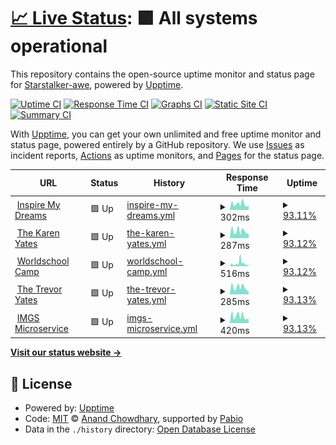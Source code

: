 # [📈 Live Status](https://Starstalker-awe.github.io/upptime): <!--live status--> **🟩 All systems operational**

This repository contains the open-source uptime monitor and status page for [Starstalker-awe](https://travelingtrevor.com), powered by [Upptime](https://github.com/upptime/upptime).

[![Uptime CI](https://github.com/Starstalker-awe/upptime/workflows/Uptime%20CI/badge.svg)](https://github.com/Starstalker-awe/upptime/actions?query=workflow%3A%22Uptime+CI%22)
[![Response Time CI](https://github.com/Starstalker-awe/upptime/workflows/Response%20Time%20CI/badge.svg)](https://github.com/Starstalker-awe/upptime/actions?query=workflow%3A%22Response+Time+CI%22)
[![Graphs CI](https://github.com/Starstalker-awe/upptime/workflows/Graphs%20CI/badge.svg)](https://github.com/Starstalker-awe/upptime/actions?query=workflow%3A%22Graphs+CI%22)
[![Static Site CI](https://github.com/Starstalker-awe/upptime/workflows/Static%20Site%20CI/badge.svg)](https://github.com/Starstalker-awe/upptime/actions?query=workflow%3A%22Static+Site+CI%22)
[![Summary CI](https://github.com/Starstalker-awe/upptime/workflows/Summary%20CI/badge.svg)](https://github.com/Starstalker-awe/upptime/actions?query=workflow%3A%22Summary+CI%22)

With [Upptime](https://upptime.js.org), you can get your own unlimited and free uptime monitor and status page, powered entirely by a GitHub repository. We use [Issues](https://github.com/Starstalker-awe/upptime/issues) as incident reports, [Actions](https://github.com/Starstalker-awe/upptime/actions) as uptime monitors, and [Pages](https://Starstalker-awe.github.io/upptime) for the status page.

<!--start: status pages-->
<!-- This summary is generated by Upptime (https://github.com/upptime/upptime) -->
<!-- Do not edit this manually, your changes will be overwritten -->
<!-- prettier-ignore -->
| URL | Status | History | Response Time | Uptime |
| --- | ------ | ------- | ------------- | ------ |
| <img alt="" src="https://icons.duckduckgo.com/ip3/inspiremydreams.com.ico" height="13"> [Inspire My Dreams](https://inspiremydreams.com) | 🟩 Up | [inspire-my-dreams.yml](https://github.com/Starstalker-awe/upptime/commits/HEAD/history/inspire-my-dreams.yml) | <details><summary><img alt="Response time graph" src="./graphs/inspire-my-dreams/response-time-week.png" height="20"> 302ms</summary><br><a href="https://Starstalker-awe.github.io/upptime/history/inspire-my-dreams"><img alt="Response time 207" src="https://img.shields.io/endpoint?url=https%3A%2F%2Fraw.githubusercontent.com%2FStarstalker-awe%2Fupptime%2FHEAD%2Fapi%2Finspire-my-dreams%2Fresponse-time.json"></a><br><a href="https://Starstalker-awe.github.io/upptime/history/inspire-my-dreams"><img alt="24-hour response time 343" src="https://img.shields.io/endpoint?url=https%3A%2F%2Fraw.githubusercontent.com%2FStarstalker-awe%2Fupptime%2FHEAD%2Fapi%2Finspire-my-dreams%2Fresponse-time-day.json"></a><br><a href="https://Starstalker-awe.github.io/upptime/history/inspire-my-dreams"><img alt="7-day response time 302" src="https://img.shields.io/endpoint?url=https%3A%2F%2Fraw.githubusercontent.com%2FStarstalker-awe%2Fupptime%2FHEAD%2Fapi%2Finspire-my-dreams%2Fresponse-time-week.json"></a><br><a href="https://Starstalker-awe.github.io/upptime/history/inspire-my-dreams"><img alt="30-day response time 272" src="https://img.shields.io/endpoint?url=https%3A%2F%2Fraw.githubusercontent.com%2FStarstalker-awe%2Fupptime%2FHEAD%2Fapi%2Finspire-my-dreams%2Fresponse-time-month.json"></a><br><a href="https://Starstalker-awe.github.io/upptime/history/inspire-my-dreams"><img alt="1-year response time 207" src="https://img.shields.io/endpoint?url=https%3A%2F%2Fraw.githubusercontent.com%2FStarstalker-awe%2Fupptime%2FHEAD%2Fapi%2Finspire-my-dreams%2Fresponse-time-year.json"></a></details> | <details><summary><a href="https://Starstalker-awe.github.io/upptime/history/inspire-my-dreams">93.11%</a></summary><a href="https://Starstalker-awe.github.io/upptime/history/inspire-my-dreams"><img alt="All-time uptime 99.55%" src="https://img.shields.io/endpoint?url=https%3A%2F%2Fraw.githubusercontent.com%2FStarstalker-awe%2Fupptime%2FHEAD%2Fapi%2Finspire-my-dreams%2Fuptime.json"></a><br><a href="https://Starstalker-awe.github.io/upptime/history/inspire-my-dreams"><img alt="24-hour uptime 100.00%" src="https://img.shields.io/endpoint?url=https%3A%2F%2Fraw.githubusercontent.com%2FStarstalker-awe%2Fupptime%2FHEAD%2Fapi%2Finspire-my-dreams%2Fuptime-day.json"></a><br><a href="https://Starstalker-awe.github.io/upptime/history/inspire-my-dreams"><img alt="7-day uptime 93.11%" src="https://img.shields.io/endpoint?url=https%3A%2F%2Fraw.githubusercontent.com%2FStarstalker-awe%2Fupptime%2FHEAD%2Fapi%2Finspire-my-dreams%2Fuptime-week.json"></a><br><a href="https://Starstalker-awe.github.io/upptime/history/inspire-my-dreams"><img alt="30-day uptime 98.42%" src="https://img.shields.io/endpoint?url=https%3A%2F%2Fraw.githubusercontent.com%2FStarstalker-awe%2Fupptime%2FHEAD%2Fapi%2Finspire-my-dreams%2Fuptime-month.json"></a><br><a href="https://Starstalker-awe.github.io/upptime/history/inspire-my-dreams"><img alt="1-year uptime 99.55%" src="https://img.shields.io/endpoint?url=https%3A%2F%2Fraw.githubusercontent.com%2FStarstalker-awe%2Fupptime%2FHEAD%2Fapi%2Finspire-my-dreams%2Fuptime-year.json"></a></details>
| <img alt="" src="https://icons.duckduckgo.com/ip3/thekarenyates.com.ico" height="13"> [The Karen Yates](https://thekarenyates.com) | 🟩 Up | [the-karen-yates.yml](https://github.com/Starstalker-awe/upptime/commits/HEAD/history/the-karen-yates.yml) | <details><summary><img alt="Response time graph" src="./graphs/the-karen-yates/response-time-week.png" height="20"> 287ms</summary><br><a href="https://Starstalker-awe.github.io/upptime/history/the-karen-yates"><img alt="Response time 232" src="https://img.shields.io/endpoint?url=https%3A%2F%2Fraw.githubusercontent.com%2FStarstalker-awe%2Fupptime%2FHEAD%2Fapi%2Fthe-karen-yates%2Fresponse-time.json"></a><br><a href="https://Starstalker-awe.github.io/upptime/history/the-karen-yates"><img alt="24-hour response time 368" src="https://img.shields.io/endpoint?url=https%3A%2F%2Fraw.githubusercontent.com%2FStarstalker-awe%2Fupptime%2FHEAD%2Fapi%2Fthe-karen-yates%2Fresponse-time-day.json"></a><br><a href="https://Starstalker-awe.github.io/upptime/history/the-karen-yates"><img alt="7-day response time 287" src="https://img.shields.io/endpoint?url=https%3A%2F%2Fraw.githubusercontent.com%2FStarstalker-awe%2Fupptime%2FHEAD%2Fapi%2Fthe-karen-yates%2Fresponse-time-week.json"></a><br><a href="https://Starstalker-awe.github.io/upptime/history/the-karen-yates"><img alt="30-day response time 288" src="https://img.shields.io/endpoint?url=https%3A%2F%2Fraw.githubusercontent.com%2FStarstalker-awe%2Fupptime%2FHEAD%2Fapi%2Fthe-karen-yates%2Fresponse-time-month.json"></a><br><a href="https://Starstalker-awe.github.io/upptime/history/the-karen-yates"><img alt="1-year response time 232" src="https://img.shields.io/endpoint?url=https%3A%2F%2Fraw.githubusercontent.com%2FStarstalker-awe%2Fupptime%2FHEAD%2Fapi%2Fthe-karen-yates%2Fresponse-time-year.json"></a></details> | <details><summary><a href="https://Starstalker-awe.github.io/upptime/history/the-karen-yates">93.12%</a></summary><a href="https://Starstalker-awe.github.io/upptime/history/the-karen-yates"><img alt="All-time uptime 99.63%" src="https://img.shields.io/endpoint?url=https%3A%2F%2Fraw.githubusercontent.com%2FStarstalker-awe%2Fupptime%2FHEAD%2Fapi%2Fthe-karen-yates%2Fuptime.json"></a><br><a href="https://Starstalker-awe.github.io/upptime/history/the-karen-yates"><img alt="24-hour uptime 100.00%" src="https://img.shields.io/endpoint?url=https%3A%2F%2Fraw.githubusercontent.com%2FStarstalker-awe%2Fupptime%2FHEAD%2Fapi%2Fthe-karen-yates%2Fuptime-day.json"></a><br><a href="https://Starstalker-awe.github.io/upptime/history/the-karen-yates"><img alt="7-day uptime 93.12%" src="https://img.shields.io/endpoint?url=https%3A%2F%2Fraw.githubusercontent.com%2FStarstalker-awe%2Fupptime%2FHEAD%2Fapi%2Fthe-karen-yates%2Fuptime-week.json"></a><br><a href="https://Starstalker-awe.github.io/upptime/history/the-karen-yates"><img alt="30-day uptime 98.42%" src="https://img.shields.io/endpoint?url=https%3A%2F%2Fraw.githubusercontent.com%2FStarstalker-awe%2Fupptime%2FHEAD%2Fapi%2Fthe-karen-yates%2Fuptime-month.json"></a><br><a href="https://Starstalker-awe.github.io/upptime/history/the-karen-yates"><img alt="1-year uptime 99.63%" src="https://img.shields.io/endpoint?url=https%3A%2F%2Fraw.githubusercontent.com%2FStarstalker-awe%2Fupptime%2FHEAD%2Fapi%2Fthe-karen-yates%2Fuptime-year.json"></a></details>
| <img alt="" src="https://icons.duckduckgo.com/ip3/worldschoolcamp.com.ico" height="13"> [Worldschool Camp](https://worldschoolcamp.com) | 🟩 Up | [worldschool-camp.yml](https://github.com/Starstalker-awe/upptime/commits/HEAD/history/worldschool-camp.yml) | <details><summary><img alt="Response time graph" src="./graphs/worldschool-camp/response-time-week.png" height="20"> 516ms</summary><br><a href="https://Starstalker-awe.github.io/upptime/history/worldschool-camp"><img alt="Response time 287" src="https://img.shields.io/endpoint?url=https%3A%2F%2Fraw.githubusercontent.com%2FStarstalker-awe%2Fupptime%2FHEAD%2Fapi%2Fworldschool-camp%2Fresponse-time.json"></a><br><a href="https://Starstalker-awe.github.io/upptime/history/worldschool-camp"><img alt="24-hour response time 392" src="https://img.shields.io/endpoint?url=https%3A%2F%2Fraw.githubusercontent.com%2FStarstalker-awe%2Fupptime%2FHEAD%2Fapi%2Fworldschool-camp%2Fresponse-time-day.json"></a><br><a href="https://Starstalker-awe.github.io/upptime/history/worldschool-camp"><img alt="7-day response time 516" src="https://img.shields.io/endpoint?url=https%3A%2F%2Fraw.githubusercontent.com%2FStarstalker-awe%2Fupptime%2FHEAD%2Fapi%2Fworldschool-camp%2Fresponse-time-week.json"></a><br><a href="https://Starstalker-awe.github.io/upptime/history/worldschool-camp"><img alt="30-day response time 404" src="https://img.shields.io/endpoint?url=https%3A%2F%2Fraw.githubusercontent.com%2FStarstalker-awe%2Fupptime%2FHEAD%2Fapi%2Fworldschool-camp%2Fresponse-time-month.json"></a><br><a href="https://Starstalker-awe.github.io/upptime/history/worldschool-camp"><img alt="1-year response time 287" src="https://img.shields.io/endpoint?url=https%3A%2F%2Fraw.githubusercontent.com%2FStarstalker-awe%2Fupptime%2FHEAD%2Fapi%2Fworldschool-camp%2Fresponse-time-year.json"></a></details> | <details><summary><a href="https://Starstalker-awe.github.io/upptime/history/worldschool-camp">93.12%</a></summary><a href="https://Starstalker-awe.github.io/upptime/history/worldschool-camp"><img alt="All-time uptime 99.51%" src="https://img.shields.io/endpoint?url=https%3A%2F%2Fraw.githubusercontent.com%2FStarstalker-awe%2Fupptime%2FHEAD%2Fapi%2Fworldschool-camp%2Fuptime.json"></a><br><a href="https://Starstalker-awe.github.io/upptime/history/worldschool-camp"><img alt="24-hour uptime 100.00%" src="https://img.shields.io/endpoint?url=https%3A%2F%2Fraw.githubusercontent.com%2FStarstalker-awe%2Fupptime%2FHEAD%2Fapi%2Fworldschool-camp%2Fuptime-day.json"></a><br><a href="https://Starstalker-awe.github.io/upptime/history/worldschool-camp"><img alt="7-day uptime 93.12%" src="https://img.shields.io/endpoint?url=https%3A%2F%2Fraw.githubusercontent.com%2FStarstalker-awe%2Fupptime%2FHEAD%2Fapi%2Fworldschool-camp%2Fuptime-week.json"></a><br><a href="https://Starstalker-awe.github.io/upptime/history/worldschool-camp"><img alt="30-day uptime 98.42%" src="https://img.shields.io/endpoint?url=https%3A%2F%2Fraw.githubusercontent.com%2FStarstalker-awe%2Fupptime%2FHEAD%2Fapi%2Fworldschool-camp%2Fuptime-month.json"></a><br><a href="https://Starstalker-awe.github.io/upptime/history/worldschool-camp"><img alt="1-year uptime 99.51%" src="https://img.shields.io/endpoint?url=https%3A%2F%2Fraw.githubusercontent.com%2FStarstalker-awe%2Fupptime%2FHEAD%2Fapi%2Fworldschool-camp%2Fuptime-year.json"></a></details>
| <img alt="" src="https://icons.duckduckgo.com/ip3/thetrevoryates.com.ico" height="13"> [The Trevor Yates](https://thetrevoryates.com) | 🟩 Up | [the-trevor-yates.yml](https://github.com/Starstalker-awe/upptime/commits/HEAD/history/the-trevor-yates.yml) | <details><summary><img alt="Response time graph" src="./graphs/the-trevor-yates/response-time-week.png" height="20"> 285ms</summary><br><a href="https://Starstalker-awe.github.io/upptime/history/the-trevor-yates"><img alt="Response time 242" src="https://img.shields.io/endpoint?url=https%3A%2F%2Fraw.githubusercontent.com%2FStarstalker-awe%2Fupptime%2FHEAD%2Fapi%2Fthe-trevor-yates%2Fresponse-time.json"></a><br><a href="https://Starstalker-awe.github.io/upptime/history/the-trevor-yates"><img alt="24-hour response time 382" src="https://img.shields.io/endpoint?url=https%3A%2F%2Fraw.githubusercontent.com%2FStarstalker-awe%2Fupptime%2FHEAD%2Fapi%2Fthe-trevor-yates%2Fresponse-time-day.json"></a><br><a href="https://Starstalker-awe.github.io/upptime/history/the-trevor-yates"><img alt="7-day response time 285" src="https://img.shields.io/endpoint?url=https%3A%2F%2Fraw.githubusercontent.com%2FStarstalker-awe%2Fupptime%2FHEAD%2Fapi%2Fthe-trevor-yates%2Fresponse-time-week.json"></a><br><a href="https://Starstalker-awe.github.io/upptime/history/the-trevor-yates"><img alt="30-day response time 277" src="https://img.shields.io/endpoint?url=https%3A%2F%2Fraw.githubusercontent.com%2FStarstalker-awe%2Fupptime%2FHEAD%2Fapi%2Fthe-trevor-yates%2Fresponse-time-month.json"></a><br><a href="https://Starstalker-awe.github.io/upptime/history/the-trevor-yates"><img alt="1-year response time 242" src="https://img.shields.io/endpoint?url=https%3A%2F%2Fraw.githubusercontent.com%2FStarstalker-awe%2Fupptime%2FHEAD%2Fapi%2Fthe-trevor-yates%2Fresponse-time-year.json"></a></details> | <details><summary><a href="https://Starstalker-awe.github.io/upptime/history/the-trevor-yates">93.13%</a></summary><a href="https://Starstalker-awe.github.io/upptime/history/the-trevor-yates"><img alt="All-time uptime 93.43%" src="https://img.shields.io/endpoint?url=https%3A%2F%2Fraw.githubusercontent.com%2FStarstalker-awe%2Fupptime%2FHEAD%2Fapi%2Fthe-trevor-yates%2Fuptime.json"></a><br><a href="https://Starstalker-awe.github.io/upptime/history/the-trevor-yates"><img alt="24-hour uptime 100.00%" src="https://img.shields.io/endpoint?url=https%3A%2F%2Fraw.githubusercontent.com%2FStarstalker-awe%2Fupptime%2FHEAD%2Fapi%2Fthe-trevor-yates%2Fuptime-day.json"></a><br><a href="https://Starstalker-awe.github.io/upptime/history/the-trevor-yates"><img alt="7-day uptime 93.13%" src="https://img.shields.io/endpoint?url=https%3A%2F%2Fraw.githubusercontent.com%2FStarstalker-awe%2Fupptime%2FHEAD%2Fapi%2Fthe-trevor-yates%2Fuptime-week.json"></a><br><a href="https://Starstalker-awe.github.io/upptime/history/the-trevor-yates"><img alt="30-day uptime 98.42%" src="https://img.shields.io/endpoint?url=https%3A%2F%2Fraw.githubusercontent.com%2FStarstalker-awe%2Fupptime%2FHEAD%2Fapi%2Fthe-trevor-yates%2Fuptime-month.json"></a><br><a href="https://Starstalker-awe.github.io/upptime/history/the-trevor-yates"><img alt="1-year uptime 93.43%" src="https://img.shields.io/endpoint?url=https%3A%2F%2Fraw.githubusercontent.com%2FStarstalker-awe%2Fupptime%2FHEAD%2Fapi%2Fthe-trevor-yates%2Fuptime-year.json"></a></details>
| <img alt="" src="https://icons.duckduckgo.com/ip3/imgs.thetrevoryates.com.ico" height="13"> [IMGS Microservice](https://imgs.thetrevoryates.com) | 🟩 Up | [imgs-microservice.yml](https://github.com/Starstalker-awe/upptime/commits/HEAD/history/imgs-microservice.yml) | <details><summary><img alt="Response time graph" src="./graphs/imgs-microservice/response-time-week.png" height="20"> 420ms</summary><br><a href="https://Starstalker-awe.github.io/upptime/history/imgs-microservice"><img alt="Response time 390" src="https://img.shields.io/endpoint?url=https%3A%2F%2Fraw.githubusercontent.com%2FStarstalker-awe%2Fupptime%2FHEAD%2Fapi%2Fimgs-microservice%2Fresponse-time.json"></a><br><a href="https://Starstalker-awe.github.io/upptime/history/imgs-microservice"><img alt="24-hour response time 626" src="https://img.shields.io/endpoint?url=https%3A%2F%2Fraw.githubusercontent.com%2FStarstalker-awe%2Fupptime%2FHEAD%2Fapi%2Fimgs-microservice%2Fresponse-time-day.json"></a><br><a href="https://Starstalker-awe.github.io/upptime/history/imgs-microservice"><img alt="7-day response time 420" src="https://img.shields.io/endpoint?url=https%3A%2F%2Fraw.githubusercontent.com%2FStarstalker-awe%2Fupptime%2FHEAD%2Fapi%2Fimgs-microservice%2Fresponse-time-week.json"></a><br><a href="https://Starstalker-awe.github.io/upptime/history/imgs-microservice"><img alt="30-day response time 390" src="https://img.shields.io/endpoint?url=https%3A%2F%2Fraw.githubusercontent.com%2FStarstalker-awe%2Fupptime%2FHEAD%2Fapi%2Fimgs-microservice%2Fresponse-time-month.json"></a><br><a href="https://Starstalker-awe.github.io/upptime/history/imgs-microservice"><img alt="1-year response time 390" src="https://img.shields.io/endpoint?url=https%3A%2F%2Fraw.githubusercontent.com%2FStarstalker-awe%2Fupptime%2FHEAD%2Fapi%2Fimgs-microservice%2Fresponse-time-year.json"></a></details> | <details><summary><a href="https://Starstalker-awe.github.io/upptime/history/imgs-microservice">93.13%</a></summary><a href="https://Starstalker-awe.github.io/upptime/history/imgs-microservice"><img alt="All-time uptime 98.16%" src="https://img.shields.io/endpoint?url=https%3A%2F%2Fraw.githubusercontent.com%2FStarstalker-awe%2Fupptime%2FHEAD%2Fapi%2Fimgs-microservice%2Fuptime.json"></a><br><a href="https://Starstalker-awe.github.io/upptime/history/imgs-microservice"><img alt="24-hour uptime 100.00%" src="https://img.shields.io/endpoint?url=https%3A%2F%2Fraw.githubusercontent.com%2FStarstalker-awe%2Fupptime%2FHEAD%2Fapi%2Fimgs-microservice%2Fuptime-day.json"></a><br><a href="https://Starstalker-awe.github.io/upptime/history/imgs-microservice"><img alt="7-day uptime 93.13%" src="https://img.shields.io/endpoint?url=https%3A%2F%2Fraw.githubusercontent.com%2FStarstalker-awe%2Fupptime%2FHEAD%2Fapi%2Fimgs-microservice%2Fuptime-week.json"></a><br><a href="https://Starstalker-awe.github.io/upptime/history/imgs-microservice"><img alt="30-day uptime 98.16%" src="https://img.shields.io/endpoint?url=https%3A%2F%2Fraw.githubusercontent.com%2FStarstalker-awe%2Fupptime%2FHEAD%2Fapi%2Fimgs-microservice%2Fuptime-month.json"></a><br><a href="https://Starstalker-awe.github.io/upptime/history/imgs-microservice"><img alt="1-year uptime 98.16%" src="https://img.shields.io/endpoint?url=https%3A%2F%2Fraw.githubusercontent.com%2FStarstalker-awe%2Fupptime%2FHEAD%2Fapi%2Fimgs-microservice%2Fuptime-year.json"></a></details>

<!--end: status pages-->

[**Visit our status website →**](https://Starstalker-awe.github.io/upptime)

## 📄 License

- Powered by: [Upptime](https://github.com/upptime/upptime)
- Code: [MIT](./LICENSE) © [Anand Chowdhary](https://anandchowdhary.com), supported by [Pabio](https://pabio.com)
- Data in the `./history` directory: [Open Database License](https://opendatacommons.org/licenses/odbl/1-0/)
